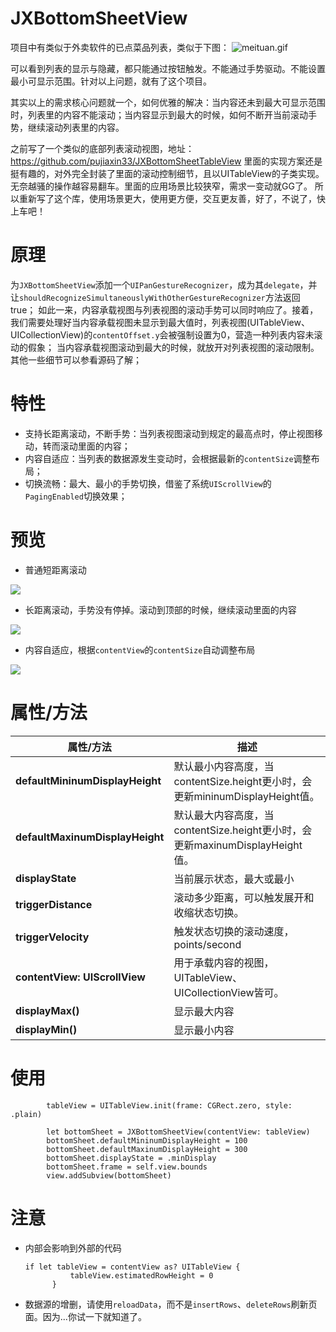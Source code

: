 # JXBottomSheetView

项目中有类似于外卖软件的已点菜品列表，类似于下图：
![meituan.gif](https://upload-images.jianshu.io/upload_images/1085173-77587ed9d77747a8.gif?imageMogr2/auto-orient/strip)

可以看到列表的显示与隐藏，都只能通过按钮触发。不能通过手势驱动。不能设置最小可显示范围。针对以上问题，就有了这个项目。

其实以上的需求核心问题就一个，如何优雅的解决：当内容还未到最大可显示范围时，列表里的内容不能滚动；当内容显示到最大的时候，如何不断开当前滚动手势，继续滚动列表里的内容。

之前写了一个类似的底部列表滚动视图，地址：https://github.com/pujiaxin33/JXBottomSheetTableView 里面的实现方案还是挺有趣的，对外完全封装了里面的滚动控制细节，且以UITableView的子类实现。无奈越骚的操作越容易翻车。里面的应用场景比较狭窄，需求一变动就GG了。
所以重新写了这个库，使用场景更大，使用更方便，交互更友善，好了，不说了，快上车吧！

# 原理

为`JXBottomSheetView`添加一个`UIPanGestureRecognizer`，成为其`delegate`，并让`shouldRecognizeSimultaneouslyWithOtherGestureRecognizer`方法返回true；
如此一来，内容承载视图与列表视图的滚动手势可以同时响应了。接着，我们需要处理好当内容承载视图未显示到最大值时，列表视图(UITableView、UICollectionView)的`contentOffset.y`会被强制设置为0，营造一种列表内容未滚动的假象；
当内容承载视图滚动到最大的时候，就放开对列表视图的滚动限制。
其他一些细节可以参看源码了解；

# 特性

- 支持长距离滚动，不断手势：当列表视图滚动到规定的最高点时，停止视图移动，转而滚动里面的内容；
- 内容自适应：当列表的数据源发生变动时，会根据最新的`contentSize`调整布局；
- 切换流畅：最大、最小的手势切换，借鉴了系统`UIScrollView`的`PagingEnabled`切换效果；

# 预览

- 普通短距离滚动

![](https://github.com/pujiaxin33/JXBottomSheetView/blob/master/JXBottomSheetView/Gif/NormalScroll.gif)

- 长距离滚动，手势没有停掉。滚动到顶部的时候，继续滚动里面的内容

![](https://github.com/pujiaxin33/JXBottomSheetView/blob/master/JXBottomSheetView/Gif/Scroll.gif)

- 内容自适应，根据`contentView`的`contentSize`自动调整布局

![](https://github.com/pujiaxin33/JXBottomSheetView/blob/master/JXBottomSheetView/Gif/Changed.gif)

# 属性/方法

属性/方法 | 描述 |
----|------|
**defaultMininumDisplayHeight** | 默认最小内容高度，当contentSize.height更小时，会更新mininumDisplayHeight值。  | 
**defaultMaxinumDisplayHeight** | 默认最大内容高度，当contentSize.height更小时，会更新maxinumDisplayHeight值。  | 
**displayState** | 当前展示状态，最大或最小  | 
**triggerDistance** | 滚动多少距离，可以触发展开和收缩状态切换。  | 
**triggerVelocity** | 触发状态切换的滚动速度，points/second  | 
**contentView: UIScrollView** | 用于承载内容的视图，UITableView、UICollectionView皆可。  | 
**displayMax()** | 显示最大内容  | 
**displayMin()** | 显示最小内容  | 


# 使用

```
        tableView = UITableView.init(frame: CGRect.zero, style: .plain)
        
        let bottomSheet = JXBottomSheetView(contentView: tableView)
        bottomSheet.defaultMininumDisplayHeight = 100
        bottomSheet.defaultMaxinumDisplayHeight = 300
        bottomSheet.displayState = .minDisplay
        bottomSheet.frame = self.view.bounds
        view.addSubview(bottomSheet)
```

# 注意

- 内部会影响到外部的代码
  ```contentView.bounces = false
  if let tableView = contentView as? UITableView {
            tableView.estimatedRowHeight = 0
        }
  ```

- 数据源的增删，请使用`reloadData`，而不是`insertRows`、`deleteRows`刷新页面。因为...你试一下就知道了。



